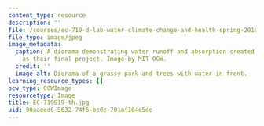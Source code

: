 ```yaml
---
content_type: resource
description: ''
file: /courses/ec-719-d-lab-water-climate-change-and-health-spring-2019/90aaeed6563274f5bc0c701af104e5dc_EC-719S19-th.jpg
file_type: image/jpeg
image_metadata:
  caption: A diorama demonstrating water runoff and absorption created by students
    as their final project. Image by MIT OCW.
  credit: ''
  image-alt: Diorama of a grassy park and trees with water in front.
learning_resource_types: []
ocw_type: OCWImage
resourcetype: Image
title: EC-719S19-th.jpg
uid: 90aaeed6-5632-74f5-bc0c-701af104e5dc
---
```

